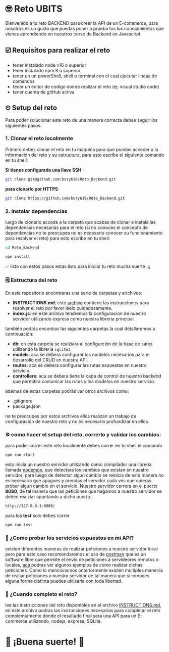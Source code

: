 # 🤓 Reto UBITS

Bienvenido a tu reto BACKEND para crear la API de un E-commerce, para nosotros es un gusto que puedas poner a prueba tus los conocimientos que vienes aprendiendo en nuestros curso de Backend en Javascript.

## ☑️ Requisitos para realizar el reto

- tener instalado node v16 o superior
- tener instalado npm 8 o superior
- tener un un powerShell, shell o terminal con el cual ejecutar lineas de comandos
- tener un editor de código donde realizar el reto (ej: visual studio code)
- tener cuenta de gitHub activa

## ⏲ Setup del reto

Para poder solucionar este reto de una manera correcta debes seguir los siguientes pasos:

### 1. Clonar el reto localmente

Primero debes clonar el reto en tu maquina para que puedas acceder a la información del reto y su estructura, para esto escribe el siguiente comando en tu shell:

**Si tienes configurada una llave SSH**

```bash
git clone git@github.com:buty619/Reto_Backend.git
```

**para clonarlo por HTTPS**

```bash
git clone https://github.com/buty619/Reto_Backend.git
```

### 2. Instalar dependencias

luego de clonarlo accede a la carpeta que acabas de clonar e instala las dependencias necesarias para el reto (si no conoces el concepto de dependencias no te preocupes no es necesario conocer su funcionamiento para resolver el reto) para esto escribe en tu shell:

```bash
cd Reto_Backend
```

```bash
npm install
```

✅ listo con estos pasos estas listo para iniciar tu reto mucha suerte ¡¡¡

### 🗒 Estructura del reto

En este repositorio encontraras una serie de carpetas y arichivos:

- **INSTRUCTIONS.md**: este [archivo](./INSTRUCTIONS.md) contiene las instrucciones para resolver el reto por favor léelo cuidadosamente.
- **index.js**: en este archivo tendremos la configuración de nuestro servidor utilizando express como nuestra libreria principal.

también podrás encontrar las siguientes carpetas la cual detallaremos a continuación:

- **db**: en esta carpeta se realziara al configurción de la base de satos utilizando la libreria `sqlite3`.
- **models**: aca se debera configurar los modelos necesarios para el desarrollo del CRUD en nuestra API.
- **routes**: aca se debera configurar las rutas expuestas en nuestro servicio.
- **controllers**: aca se debera tiene la capa de control de nuestro backend que permitira comunicar las rutas y los modelos en nuestro servicio.

ademas de estas carpetas podrás ver otros archivos como:

- .gitignore
- package.json

no te preocupes por estos archivos ellos realizan un trabajo de configuración de nuestro reto y no es necesario profundizar en ellos.

### :gear: como hacer el setup del reto, correrlo y validar los cambios:

para poder correr este reto localmente debes correr en tu shell el comando

```bash
npm run start
```

esto inicia un nuestro servidor utilizando como compilador una libreria llamada [nodemon](https://nodemon.io/), que detectara los cambios que existan en nuestro servidor, para luego de detectar algun cambio se reinicia de esta manera no es necesario que apagues y prendas el servidor cada ves que quieras probar algun cambio en el servicio. Nuestro servidor correra en el puerto **8080**, de tal manera que las peticiones que hagamos a nuestro servidor se deben realziar apuntando a dicho puerto.

```bash
http://127.0.0.1:8080/
```

para los **test** solo debes correr

```bash
npm run test
```

### 🚀 ¿Como probar los servicios expuestos en mi API?

existen diferentes maneras de realizar peticiones a nuestro servidor local pero para este caso recomendaremos el uso de [postman](https://learning.postman.com/docs/getting-started/overview/) que es un software libre que permite el envio de peticiones a servideores remotos o locales, [acá](https://learning.postman.com/docs/sending-requests/requests/) podras ver algunos ejemplos de como realizar dichas peticiones. Como lo mencionamos anteriormente existen multiples maneras de realiar peticiones a nuestro servidor de tal manera que si conoces alguna forma distinta puedes utilizarla con toda libertad.

### 🎯 ¿Cuando completo el reto?

lee las instrucciones del reto disponibles en el archivo [INSTRUCTIONS.md](./INSTRUCTIONS.md), en este archivo podras las instrucciones necesarias para completar el reto complemtamente donde el resultado final sera una API para un E-commerce utilizando, nodejs, express, SQLite.

# 🥳 ¡Buena suerte! 🥳
